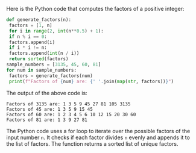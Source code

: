 Here is the Python code that computes the factors of a positive integer:
```python
def generate_factors(n):
 factors = [1, n]
 for i in range(2, int(n**0.5) + 1):
 if n % i == 0:
 factors.append(i)
 if i * i != n:
 factors.append(int(n / i))
 return sorted(factors)
sample_numbers = [3135, 45, 60, 81]
for num in sample_numbers:
 factors = generate_factors(num)
 print(f"Factors of {num} are: {' '.join(map(str, factors))}")
```
The output of the above code is:
```
Factors of 3135 are: 1 3 5 9 45 27 81 105 3135
Factors of 45 are: 1 3 5 9 15 45
Factors of 60 are: 1 2 3 4 5 6 10 12 15 20 30 60
Factors of 81 are: 1 3 9 27 81
```
The Python code uses a for loop to iterate over the possible factors of the input number `n`. It checks if each factor divides `n` evenly and appends it to the list of factors. The function returns a sorted list of unique factors.

